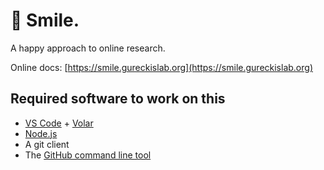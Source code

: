 # 🫠 Smile.

A happy approach to online research.

Online docs: [https://smile.gureckislab.org](https://smile.gureckislab.org)


## Required software to work on this

- [VS Code](https://code.visualstudio.com/) + [Volar](https://marketplace.visualstudio.com/items?itemName=Vue.volar)
- [Node.js](https://nodejs.org/en/download/)
- A git client
- The [GitHub command line tool](https://cli.github.com)